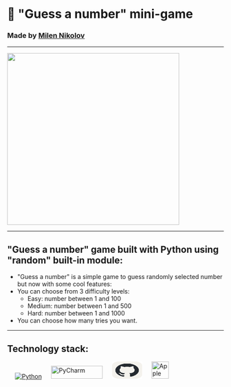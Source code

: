# 👀 "Guess a number" mini-game
### Made by [Milen Nikolov](https://www.linkedin.com/in/milen-nikolov-62455034b/)
---
<img align="center" width="400" height="400" src="https://i.ytimg.com/vi/E-Voff821tE/maxresdefault.jpg">

---
## "Guess a number" game built with Python using "random" built-in module:

- "Guess a number" is a simple game to guess randomly selected number but now with some cool features:
- You can choose from 3 difficulty levels:
  - Easy: number between 1 and 100
  - Medium: number between 1 and 500
  - Hard: number between 1 and 1000
- You can choose how many tries you want.

---
## Technology stack:
<p align="left">
  &emsp;
    <a href="#"><img alt="Python" src="https://img.shields.io/badge/Python%20-%2314354C.svg?style=plastic&logo=python&logoColor=white" width="100" height ="50"></a>
  &emsp;
    <a href="#"><img src="https://www.fullstackpython.com/img/logos/pycharm.jpg" title="PyCharm" **alt="PyCharm" width="120" height="30" /></a>
  &emsp;
    <a href="#"><img alt="GitHub" src="https://github.com/tandpfun/skill-icons/blob/main/icons/Github-Light.svg" title="GitHub" **alt="GitHub" width="70" height="40" ></a>
  &emsp;
    <a href="#"><img src="https://github.com/tandpfun/skill-icons/blob/main/icons/Apple-Light.svg" title="Apple" **alt="Apple" width="40" height="40" /></a>
</p>
